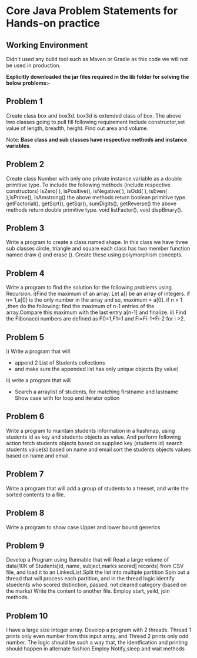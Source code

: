 # Core Java Problem Statements for Hands-on practice

## Working Environment

Didn't used any build tool such as Maven or Gradle as this code we will not be used in production.

**Explicitly downloaded the jar files required in the lib folder for solving the below problems:-**

## Problem 1

Create class box and box3d. box3d is extended class of box. The above two classes going to pull fill following requirement Include constructor,set value of length, breadth, height. Find out area and volume.

Note: **Base class and sub classes have respective methods and instance variables**.

## Problem 2

Create class Number with only one private instance variable as a double primitive type. To include the following methods (include respective constructors) isZero( ), isPositive(), isNegative( ), isOdd( ), isEven( ),isPrime(), isAmstrong() the above methods return boolean primitive type. getFactorial(), getSqrt(), getSqr(), sumDigits(), getReverse() the above methods return double primitive type. void listFactor(), void dispBinary().

## Problem 3

Write a program to create a class named shape. In this class we have three sub classes circle, triangle and square each class has two member function named draw () and erase (). Create these using polymorphism concepts.

## Problem 4

Write a program to find the solution for the following problems using
Recursion.
 i)Find the maximum of an array. Let a[] be an array of integers. if n= 1,a[0] is the only number in the array and so, maximum = a[0]. if n > 1 ,then do the following: find the maximum of n-1 entries of the array.Compare this maximum with the last entry a[n-1] and finalize.
ii) Find the Fibonacci numbers are defined as F0=1,F1=1 and Fi=Fi-1+Fi-2 for i >2.

## Problem 5

i) Write a program that will
- append 2 List of Students collections
- and make sure the appended list has only unique objects (by value)

ii) write a program that will
- Search a arraylist of students, for matching firstname and lastname
Show case with for loop and iterator option

## Problem 6

Write a program to maintain students information in a hashmap, using students id as key and students objects as value. And perform following action fetch students objects based on supplied key (students id) search students value(s) based on name and email sort the students objects values based on name and email.

## Problem 7

Write a program that will add a group of students to a treeset, and write the sorted contents to a file.

## Problem 8

Write a program to show case Upper and lower bound generics

## Problem 9

Develop a Program using Runnable that will
Read a large volume of data(10K of Students[id, name, subject,marks scored] records) from CSV file, and load it to an LinkedList.Split the list into multiple partition Spin out a thread that will process each partition, and in the thread logic identify stuedents who scored distinction, passed, not cleared category (based on the marks) Write the content to another file.
Employ start, yeild, join methods.

## Problem 10

I have a large size integer array. Develop a program with 2 threads. Thread 1 prints only even number from this input array, and Thread 2 prints only odd number. The logic should be such a way that, the identfication and printing should happen in alternate fashion.Employ Notify,sleep and wait methods

